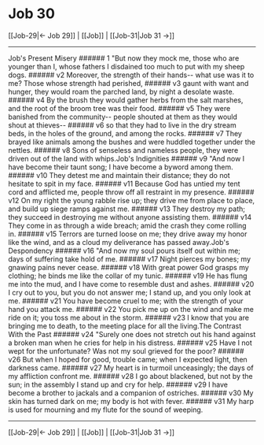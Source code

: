 # Job 30

[[Job-29|← Job 29]] | [[Job]] | [[Job-31|Job 31 →]]
***

Job's Present Misery ###### 1 "But now they mock me, those who are younger than I, whose fathers I disdained too much to put with my sheep dogs. ###### v2 Moreover, the strength of their hands-- what use was it to me? Those whose strength had perished, ###### v3 gaunt with want and hunger, they would roam the parched land, by night a desolate waste. ###### v4 By the brush they would gather herbs from the salt marshes, and the root of the broom tree was their food. ###### v5 They were banished from the community-- people shouted at them as they would shout at thieves-- ###### v6 so that they had to live in the dry stream beds, in the holes of the ground, and among the rocks. ###### v7 They brayed like animals among the bushes and were huddled together under the nettles. ###### v8 Sons of senseless and nameless people, they were driven out of the land with whips.Job's Indignities ###### v9 "And now I have become their taunt song; I have become a byword among them. ###### v10 They detest me and maintain their distance; they do not hesitate to spit in my face. ###### v11 Because God has untied my tent cord and afflicted me, people throw off all restraint in my presence. ###### v12 On my right the young rabble rise up; they drive me from place to place, and build up siege ramps against me. ###### v13 They destroy my path; they succeed in destroying me without anyone assisting them. ###### v14 They come in as through a wide breach; amid the crash they come rolling in. ###### v15 Terrors are turned loose on me; they drive away my honor like the wind, and as a cloud my deliverance has passed away.Job's Despondency ###### v16 "And now my soul pours itself out within me; days of suffering take hold of me. ###### v17 Night pierces my bones; my gnawing pains never cease. ###### v18 With great power God grasps my clothing; he binds me like the collar of my tunic. ###### v19 He has flung me into the mud, and I have come to resemble dust and ashes. ###### v20 I cry out to you, but you do not answer me; I stand up, and you only look at me. ###### v21 You have become cruel to me; with the strength of your hand you attack me. ###### v22 You pick me up on the wind and make me ride on it; you toss me about in the storm. ###### v23 I know that you are bringing me to death, to the meeting place for all the living.The Contrast With the Past ###### v24 "Surely one does not stretch out his hand against a broken man when he cries for help in his distress. ###### v25 Have I not wept for the unfortunate? Was not my soul grieved for the poor? ###### v26 But when I hoped for good, trouble came; when I expected light, then darkness came. ###### v27 My heart is in turmoil unceasingly; the days of my affliction confront me. ###### v28 I go about blackened, but not by the sun; in the assembly I stand up and cry for help. ###### v29 I have become a brother to jackals and a companion of ostriches. ###### v30 My skin has turned dark on me; my body is hot with fever. ###### v31 My harp is used for mourning and my flute for the sound of weeping.

***
[[Job-29|← Job 29]] | [[Job]] | [[Job-31|Job 31 →]]
